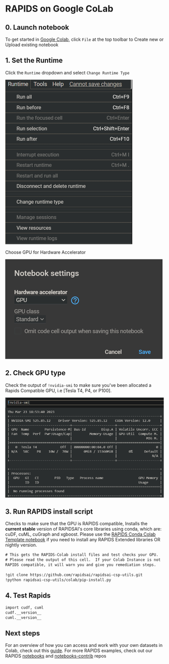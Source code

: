 # RAPIDS on Google CoLab

## 0. Launch notebook

To get started in [Google Colab](https://colab.research.google.com/), click `File` at the top toolbar to Create new or Upload existing notebook

## 1. Set the Runtime

Click the `Runtime` dropdown and select `Change Runtime Type`

![Screenshot of create runtime and runtime type](../images/googlecolab-select-runtime-type.png)

Choose GPU for Hardware Accelerator

![Screenshot of gpu for hardware accelerator](../images/googlecolab-select-gpu-hardware-accelerator.png)

## 2. Check GPU type

Check the output of `!nvidia-smi` to make sure you've been allocated a Rapids Compatible GPU, i.e [Tesla T4, P4, or P100].

![Screenshot of nvidia-smi](../images/googlecolab-output-nvidia-smi.png)

## 3. Run RAPIDS install script

Checks to make sure that the GPU is RAPIDS compatible, Installs the **current stable** version of RAPIDSAI's core libraries using conda, which are: cuDF, cuML, cuGraph and xgboost.
Please use the [RAPIDS Conda Colab Template notebook](https://colab.research.google.com/drive/1TAAi_szMfWqRfHVfjGSqnGVLr_ztzUM9) if you need to install any RAPIDS Extended libraries OR nightly version.

```console
# This gets the RAPIDS-Colab install files and test checks your GPU.
# Please read the output of this cell.  If your Colab Instance is not RAPIDS compatible, it will warn you and give you remediation steps.

!git clone https://github.com/rapidsai/rapidsai-csp-utils.git
!python rapidsai-csp-utils/colab/pip-install.py
```

## 4. Test Rapids

```console
import cudf, cuml
cudf.__version__
cuml.__version__

```

## Next steps

For an overview of how you can access and work with your own datasets in Colab, check out this [guide](https://towardsdatascience.com/3-ways-to-load-csv-files-into-colab-7c14fcbdcb92).
For more RAPIDS examples, check out our RAPIDS [notebooks](https://github.com/rapidsai/notebooks) and [notebooks-contrib](https://github.com/rapidsai/notebooks-contrib) repos
